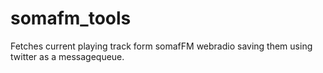 # somafm_tools
Fetches current playing track form somafFM webradio saving them using twitter as a messagequeue.
